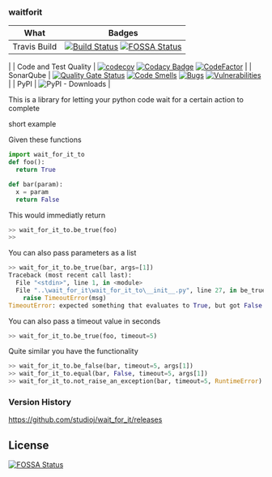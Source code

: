 ### waitforit

| What | Badges |
|------|--------|
| Travis Build | [![Build Status](https://travis-ci.com/studioj/wait_for_it.svg?branch=master)](https://travis-ci.com/studioj/wait_for_it) [![FOSSA Status](https://app.fossa.com/api/projects/git%2Bgithub.com%2Fstudioj%2Fwait_for_it.svg?type=shield)](https://app.fossa.com/projects/git%2Bgithub.com%2Fstudioj%2Fwait_for_it?ref=badge_shield)
|
| Code and Test Quality | [![codecov](https://codecov.io/gh/studioj/wait_for_it/branch/master/graph/badge.svg)](https://codecov.io/gh/studioj/wait_for_it) [![Codacy Badge](https://api.codacy.com/project/badge/Grade/d3292d34dbfd4fae8e2427da3bb77198)](https://www.codacy.com/manual/studioj/wait_for_it?utm_source=github.com&amp;utm_medium=referral&amp;utm_content=studioj/wait_for_it&amp;utm_campaign=Badge_Grade) [![CodeFactor](https://www.codefactor.io/repository/github/studioj/wait_for_it/badge)](https://www.codefactor.io/repository/github/studioj/wait_for_it) |
| SonarQube | [![Quality Gate Status](https://sonarcloud.io/api/project_badges/measure?project=studioj_wait_for_it&metric=alert_status)](https://sonarcloud.io/dashboard?id=studioj_wait_for_it) [![Code Smells](https://sonarcloud.io/api/project_badges/measure?project=studioj_wait_for_it&metric=code_smells)](https://sonarcloud.io/dashboard?id=studioj_wait_for_it) [![Bugs](https://sonarcloud.io/api/project_badges/measure?project=studioj_wait_for_it&metric=bugs)](https://sonarcloud.io/dashboard?id=studioj_wait_for_it) [![Vulnerabilities](https://sonarcloud.io/api/project_badges/measure?project=studioj_wait_for_it&metric=vulnerabilities)](https://sonarcloud.io/dashboard?id=studioj_wait_for_it) |
| PyPI | ![PyPI - Downloads](https://img.shields.io/pypi/dw/wait_for_it_to?style=flat) |

This is a library for letting your python code wait for a certain action to complete

short example

Given these functions
```python
import wait_for_it_to
def foo():
  return True

def bar(param):
  x = param
  return False
```

This would immediatly return
```python
>> wait_for_it_to.be_true(foo)
>>
```

You can also pass parameters as a list
```python
>> wait_for_it_to.be_true(bar, args=[1])
Traceback (most recent call last):
  File "<stdin>", line 1, in <module>
  File "..\wait_for_it\wait_for_it_to\__init__.py", line 27, in be_true
    raise TimeoutError(msg)
TimeoutError: expected something that evaluates to True, but got False instead
```

You can also pass a timeout value in seconds
```python
>> wait_for_it_to.be_true(foo, timeout=5)
```
Quite similar you have the functionality
```python
>> wait_for_it_to.be_false(bar, timeout=5, args[1])
>> wait_for_it_to.equal(bar, False, timeout=5, args[1])
>> wait_for_it_to.not_raise_an_exception(bar, timeout=5, RuntimeError)
```
### Version History

<https://github.com/studioj/wait_for_it/releases>


## License
[![FOSSA Status](https://app.fossa.com/api/projects/git%2Bgithub.com%2Fstudioj%2Fwait_for_it.svg?type=large)](https://app.fossa.com/projects/git%2Bgithub.com%2Fstudioj%2Fwait_for_it?ref=badge_large)